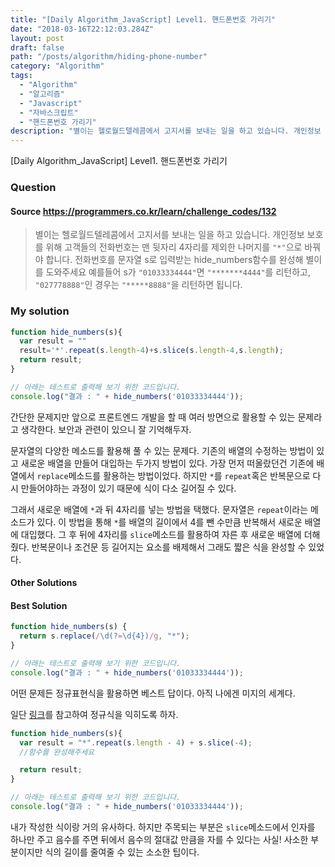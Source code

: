 ```yaml
---
title: "[Daily Algorithm_JavaScript] Level1. 핸드폰번호 가리기"
date: "2018-03-16T22:12:03.284Z"
layout: post
draft: false
path: "/posts/algorithm/hiding-phone-number"
category: "Algorithm"
tags:
  - "Algorithm"
  - "알고리즘"
  - "Javascript"
  - "자바스크립트"
  - "핸드폰번호 가리기"
description: "별이는 헬로월드텔레콤에서 고지서를 보내는 일을 하고 있습니다. 개인정보 보호를 위해 고객들의 전화번호는 맨 뒷자리 4자리를 제외한 나머지를 `*`으로 바꿔야 합니다. 전화번호를 문자열 s로 입력받는 hide_numbers함수를 완성해 별이를 도와주세요"
---
```


[Daily Algorithm_JavaScript] Level1. 핸드폰번호 가리기

### Question

#### Source https://programmers.co.kr/learn/challenge_codes/132

> 별이는 헬로월드텔레콤에서 고지서를 보내는 일을 하고 있습니다. 개인정보 보호를 위해 고객들의 전화번호는 맨 뒷자리 4자리를 제외한 나머지를 `"*"`으로 바꿔야 합니다.
> 전화번호를 문자열 s로 입력받는 hide_numbers함수를 완성해 별이를 도와주세요
> 예를들어 s가 `"01033334444"`면 `"*******4444"`를 리턴하고, `"027778888"`인 경우는 `"*****8888"`을 리턴하면 됩니다.

### My solution

```javascript
function hide_numbers(s){
  var result = ""
  result='*'.repeat(s.length-4)+s.slice(s.length-4,s.length);
  return result;
}

// 아래는 테스트로 출력해 보기 위한 코드입니다.
console.log("결과 : " + hide_numbers('01033334444'));
```

간단한 문제지만 앞으로 프론트엔드 개발을 할 때 여러 방면으로 활용할 수 있는 문제라고 생각한다. 보안과 관련이 있으니 잘 기억해두자.

문자열의 다양한 메소드를 활용해 풀 수 있는 문제다. 기존의 배열의 수정하는 방법이 있고 새로운 배열을 만들어 대입하는 두가지 방법이 있다. 가장 먼저 떠올랐던건 기존에 배열에서 ```replace```메소드를 활용하는 방법이었다. 하지만 ```*```를 ```repeat```혹은 반복문으로 다시 만들어야하는 과정이 있기 때문에 식이 다소 길어질 수 있다.

그래서 새로운 배열에 ```*```과 뒤 4자리를 넣는 방법을 택했다. 문자열은 ```repeat```이라는 메소드가 있다. 이 방법을 통해 ```*```를 배열의 길이에서 4를 뺀 수만큼 반복해서 새로운 배열에 대입했다. 그 후 뒤에 4자리를 ```slice```메소드를 활용하여 자른 후 새로운 배열에 더해줬다. 반복문이나 조건문 등 길어지는 요소를 배제해서 그래도 짧은 식을 완성할 수 있었다.

#### Other Solutions

#### Best Solution

```javascript
function hide_numbers(s) {
  return s.replace(/\d(?=\d{4})/g, "*");
}

// 아래는 테스트로 출력해 보기 위한 코드입니다.
console.log("결과 : " + hide_numbers('01033334444'));
```

어떤 문제든 정규표현식을 활용하면 베스트 답이다. 아직 나에겐 미지의 세계다.

일단 [링크](https://developer.mozilla.org/ko/docs/Web/JavaScript/Guide/%EC%A0%95%EA%B7%9C%EC%8B%9D)를 참고하여 정규식을 익히도록 하자.

```javascript
function hide_numbers(s){
  var result = "*".repeat(s.length - 4) + s.slice(-4);
  //함수를 완성해주세요

  return result;
}

// 아래는 테스트로 출력해 보기 위한 코드입니다.
console.log("결과 : " + hide_numbers('01033334444'));
```

내가 작성한 식이랑 거의 유사하다. 하지만 주목되는 부분은 ```slice```메소드에서 인자를 하나만 주고 음수를 주면 뒤에서 음수의 절대값 만큼을 자를 수 있다는 사실! 사소한 부분이지만 식의 길이를 줄여줄 수 있는 소소한 팁이다.





